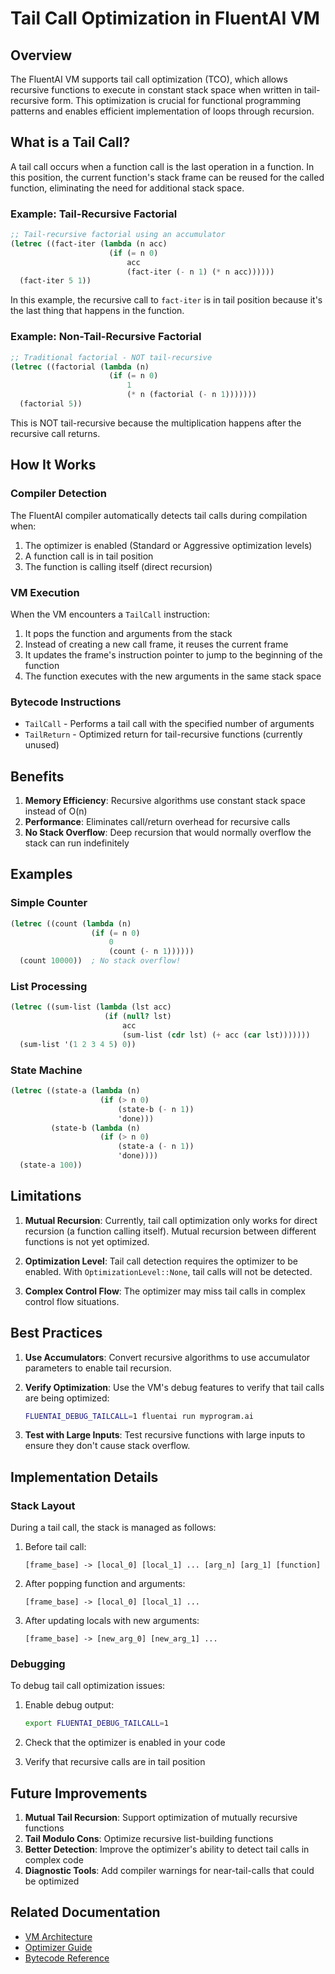 # Tail Call Optimization in FluentAI VM

## Overview

The FluentAI VM supports tail call optimization (TCO), which allows recursive functions to execute in constant stack space when written in tail-recursive form. This optimization is crucial for functional programming patterns and enables efficient implementation of loops through recursion.

## What is a Tail Call?

A tail call occurs when a function call is the last operation in a function. In this position, the current function's stack frame can be reused for the called function, eliminating the need for additional stack space.

### Example: Tail-Recursive Factorial

```scheme
;; Tail-recursive factorial using an accumulator
(letrec ((fact-iter (lambda (n acc)
                      (if (= n 0)
                          acc
                          (fact-iter (- n 1) (* n acc))))))
  (fact-iter 5 1))
```

In this example, the recursive call to `fact-iter` is in tail position because it's the last thing that happens in the function.

### Example: Non-Tail-Recursive Factorial

```scheme
;; Traditional factorial - NOT tail-recursive
(letrec ((factorial (lambda (n)
                      (if (= n 0)
                          1
                          (* n (factorial (- n 1)))))))
  (factorial 5))
```

This is NOT tail-recursive because the multiplication happens after the recursive call returns.

## How It Works

### Compiler Detection

The FluentAI compiler automatically detects tail calls during compilation when:
1. The optimizer is enabled (Standard or Aggressive optimization levels)
2. A function call is in tail position
3. The function is calling itself (direct recursion)

### VM Execution

When the VM encounters a `TailCall` instruction:
1. It pops the function and arguments from the stack
2. Instead of creating a new call frame, it reuses the current frame
3. It updates the frame's instruction pointer to jump to the beginning of the function
4. The function executes with the new arguments in the same stack space

### Bytecode Instructions

- `TailCall` - Performs a tail call with the specified number of arguments
- `TailReturn` - Optimized return for tail-recursive functions (currently unused)

## Benefits

1. **Memory Efficiency**: Recursive algorithms use constant stack space instead of O(n)
2. **Performance**: Eliminates call/return overhead for recursive calls
3. **No Stack Overflow**: Deep recursion that would normally overflow the stack can run indefinitely

## Examples

### Simple Counter
```scheme
(letrec ((count (lambda (n)
                  (if (= n 0)
                      0
                      (count (- n 1))))))
  (count 10000))  ; No stack overflow!
```

### List Processing
```scheme
(letrec ((sum-list (lambda (lst acc)
                     (if (null? lst)
                         acc
                         (sum-list (cdr lst) (+ acc (car lst)))))))
  (sum-list '(1 2 3 4 5) 0))
```

### State Machine
```scheme
(letrec ((state-a (lambda (n)
                    (if (> n 0)
                        (state-b (- n 1))
                        'done)))
         (state-b (lambda (n)
                    (if (> n 0)
                        (state-a (- n 1))
                        'done))))
  (state-a 100))
```

## Limitations

1. **Mutual Recursion**: Currently, tail call optimization only works for direct recursion (a function calling itself). Mutual recursion between different functions is not yet optimized.

2. **Optimization Level**: Tail call detection requires the optimizer to be enabled. With `OptimizationLevel::None`, tail calls will not be detected.

3. **Complex Control Flow**: The optimizer may miss tail calls in complex control flow situations.

## Best Practices

1. **Use Accumulators**: Convert recursive algorithms to use accumulator parameters to enable tail recursion.

2. **Verify Optimization**: Use the VM's debug features to verify that tail calls are being optimized:
   ```bash
   FLUENTAI_DEBUG_TAILCALL=1 fluentai run myprogram.ai
   ```

3. **Test with Large Inputs**: Test recursive functions with large inputs to ensure they don't cause stack overflow.

## Implementation Details

### Stack Layout

During a tail call, the stack is managed as follows:

1. Before tail call:
   ```
   [frame_base] -> [local_0] [local_1] ... [arg_n] [arg_1] [function]
   ```

2. After popping function and arguments:
   ```
   [frame_base] -> [local_0] [local_1] ...
   ```

3. After updating locals with new arguments:
   ```
   [frame_base] -> [new_arg_0] [new_arg_1] ...
   ```

### Debugging

To debug tail call optimization issues:

1. Enable debug output:
   ```bash
   export FLUENTAI_DEBUG_TAILCALL=1
   ```

2. Check that the optimizer is enabled in your code

3. Verify that recursive calls are in tail position

## Future Improvements

1. **Mutual Tail Recursion**: Support optimization of mutually recursive functions
2. **Tail Modulo Cons**: Optimize recursive list-building functions
3. **Better Detection**: Improve the optimizer's ability to detect tail calls in complex code
4. **Diagnostic Tools**: Add compiler warnings for near-tail-calls that could be optimized

## Related Documentation

- [VM Architecture](./architecture.md)
- [Optimizer Guide](../../fluentai-optimizer/docs/optimizer.md)
- [Bytecode Reference](./bytecode.md)